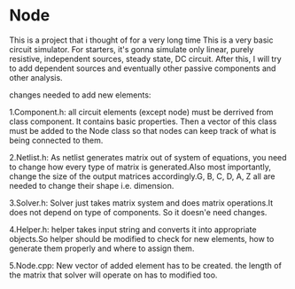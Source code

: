 # Node
This is a project that i thought of for a very long time
This is a very basic circuit simulator.
For starters, it's gonna simulate only linear, purely resistive, independent sources, steady state, DC circuit.
After this, I will try to add dependent sources and eventually other passive components and other analysis.

changes needed to add new elements:

1.Component.h:
all circuit elements (except node) must be derrived from class component. It contains basic properties. Then a vector of this class must be
added to the Node class so that nodes can keep track of what is being connected to them.

2.Netlist.h:
As netlist generates matrix out of system of equations, you need to change how every type of matrix is generated.Also most importantly, change the size of the output matrices accordingly.G, B, C, D, A, Z all are needed to change their shape i.e. dimension.

3.Solver.h:
Solver just takes matrix system and does matrix operations.It does not depend on type of components. So it doesn'e need changes.

4.Helper.h:
helper takes input string and converts it into appropriate objects.So helper should be modified to check for new elements, how to generate them properly and where to assign them.

5.Node.cpp:
New vector of added element has to be created. the length of the matrix that solver will operate on has to modified too.
